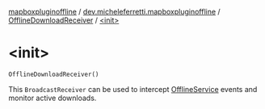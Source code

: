 [mapboxpluginoffline](../../index.md) / [dev.micheleferretti.mapboxpluginoffline](../index.md) / [OfflineDownloadReceiver](index.md) / [&lt;init&gt;](./-init-.md)

# &lt;init&gt;

`OfflineDownloadReceiver()`

This `BroadcastReceiver` can be used to intercept [OfflineService](../-offline-service/index.md)
events and monitor active downloads.

